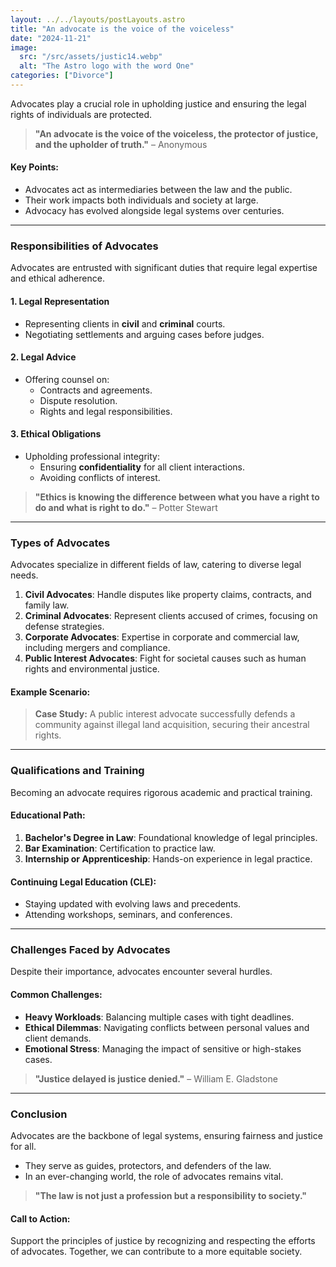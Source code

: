 ```yaml
---
layout: ../../layouts/postLayouts.astro
title: "An advocate is the voice of the voiceless"
date: "2024-11-21"
image:
  src: "/src/assets/justic14.webp"
  alt: "The Astro logo with the word One"
categories: ["Divorce"]
---
```



Advocates play a crucial role in upholding justice and ensuring the legal rights of individuals are protected.  
> **"An advocate is the voice of the voiceless, the protector of justice, and the upholder of truth."** – Anonymous  

#### Key Points:
- Advocates act as intermediaries between the law and the public.
- Their work impacts both individuals and society at large.
- Advocacy has evolved alongside legal systems over centuries.

---

### Responsibilities of Advocates
Advocates are entrusted with significant duties that require legal expertise and ethical adherence.

#### **1. Legal Representation**
- Representing clients in **civil** and **criminal** courts.
- Negotiating settlements and arguing cases before judges.
  
#### **2. Legal Advice**
- Offering counsel on:
  - Contracts and agreements.
  - Dispute resolution.
  - Rights and legal responsibilities.
  
#### **3. Ethical Obligations**
- Upholding professional integrity:
  - Ensuring **confidentiality** for all client interactions.
  - Avoiding conflicts of interest.

> **"Ethics is knowing the difference between what you have a right to do and what is right to do."** – Potter Stewart  

---

### Types of Advocates
Advocates specialize in different fields of law, catering to diverse legal needs.

1. **Civil Advocates**: Handle disputes like property claims, contracts, and family law.
2. **Criminal Advocates**: Represent clients accused of crimes, focusing on defense strategies.
3. **Corporate Advocates**: Expertise in corporate and commercial law, including mergers and compliance.
4. **Public Interest Advocates**: Fight for societal causes such as human rights and environmental justice.

#### Example Scenario:
> **Case Study:** A public interest advocate successfully defends a community against illegal land acquisition, securing their ancestral rights.

---

### Qualifications and Training
Becoming an advocate requires rigorous academic and practical training.

#### Educational Path:
1. **Bachelor's Degree in Law**: Foundational knowledge of legal principles.
2. **Bar Examination**: Certification to practice law.
3. **Internship or Apprenticeship**: Hands-on experience in legal practice.

#### Continuing Legal Education (CLE):
- Staying updated with evolving laws and precedents.
- Attending workshops, seminars, and conferences.

---

### Challenges Faced by Advocates
Despite their importance, advocates encounter several hurdles.

#### Common Challenges:
- **Heavy Workloads**: Balancing multiple cases with tight deadlines.
- **Ethical Dilemmas**: Navigating conflicts between personal values and client demands.
- **Emotional Stress**: Managing the impact of sensitive or high-stakes cases.

> **"Justice delayed is justice denied."** – William E. Gladstone  

---

### Conclusion
Advocates are the backbone of legal systems, ensuring fairness and justice for all.  
- They serve as guides, protectors, and defenders of the law.
- In an ever-changing world, the role of advocates remains vital.

> **"The law is not just a profession but a responsibility to society."**  

#### Call to Action:
Support the principles of justice by recognizing and respecting the efforts of advocates. Together, we can contribute to a more equitable society.
